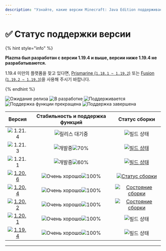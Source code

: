 ```yaml
---
description: "Узнайте, какие версии Minecraft: Java Edition поддерживает Plazma."
---
```


# ✅ Статус поддержки версии

{% hint style="info" %}

**Plazma был разработан с версии 1.19.4 и выше, версии ниже 1.19.4 не разрабатываются.**

1.19.4 미만의 플랫폼을 찾고 있다면, [Prismarine (`1.18.1 ~ 1.19.2`)](https://github.com/PrismarineTeam/Prismarine) 또는 [Fusion (`1.19.2 ~ 1.19.3`)](https://github.com/RuinedTechnologyUnify/Fusion)을 사용해 주시기 바랍니다.

{% endhint %}

[wtr]: https://badge.plazmamc.org/0/Ожидание%20релиза
[idv]: https://badge.plazmamc.org/1/в_разработке
[atv]: https://badge.plazmamc.org/2/поддерживается
[fse]: https://badge.plazmamc.org/6/поддержка_функции_прекращена
[eol]: https://badge.plazmamc.org/4/поддержка_завершена
[ukn]: https://badge.plazmamc.org/0/Информации%20нет
[vgd]: https://badge.plazmamc.org/2/매우%20좋음
[mid]: https://badge.plazmamc.org/6/обычный
[100]: https://badge.plazmamc.org/percent/100

![Ожидание релиза][wtr] ![В разработке][idv] ![Поддерживается][atv] ![Поддержка функции прекращена][fse] ![Поддержка завершена][eol]

|                                       Версия                                      |          Стабильность    и    поддержка функций          |                                               Статус сборки                                               |
| :-------------------------------------------------------------------------------: | :------------------------------------------------------: | :-------------------------------------------------------------------------------------------------------: |
|                   ![1.21.4](https://badge.plazmamc.org/0/1.21.4)                  |                      ![릴리스 대기중][wtr]                     |                                               ![빌드 상태][ukn]                                               |
|                   ![1.21.3](https://badge.plazmamc.org/1/1.21.3)                  | ![개발중][idv]![70%](https://badge.plazmamc.org/percent/70) |       [![빌드 상태](https://build.plazmamc.org/1.21.3)](https://build.plazmamc.org/1.21.3?redirect=true)      |
|                   ![1.21.1](https://badge.plazmamc.org/6/1.21.1)                  | ![개발중][idv]![60%](https://badge.plazmamc.org/percent/60) |       [![빌드 상태](https://build.plazmamc.org/1.21.1)](https://build.plazmamc.org/1.21.1?redirect=true)      |
| [![1.20.6](https://badge.plazmamc.org/2/1.20.6)](https://git.plazmamc.org/1.20.6) |             ![Очень хорошо][vgd]![100%][100]             |   [![Статус сборки](https://build.plazmamc.org/1.20.6)](https://build.plazmamc.org/1.20.6?redirect=true)  |
| [![1.20.4](https://badge.plazmamc.org/6/1.20.4)](https://git.plazmamc.org/1.20.4) |             ![Очень хорошо][vgd]![100%][100]             | [![Состояние сборки](https://build.plazmamc.org/1.20.4)](https://build.plazmamc.org/1.20.4?redirect=true) |
| [![1.20.2](https://badge.plazmamc.org/4/1.20.2)](https://git.plazmamc.org/1.20.2) |             ![Очень хорошо][vgd]![100%][100]             | [![Состояние сборки](https://build.plazmamc.org/1.20.2)](https://build.plazmamc.org/1.20.2?redirect=true) |
| [![1.20.1](https://badge.plazmamc.org/4/1.20.1)](https://git.plazmamc.org/1.20.1) |             ![Очень хорошо][vgd]![100%][100]             |                                               ![빌드 상태][ukn]                                               |
| [![1.19.4](https://badge.plazmamc.org/4/1.19.4)](https://git.plazmamc.org/1.19.4) |             ![Очень хорошо][vgd]![100%][100]             |                                               ![빌드 상태][ukn]                                               |

***
